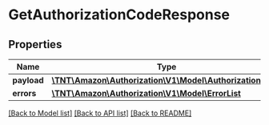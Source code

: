 # GetAuthorizationCodeResponse

## Properties
Name | Type | Description | Notes
------------ | ------------- | ------------- | -------------
**payload** | [**\TNT\Amazon\Authorization\V1\Model\AuthorizationCode**](AuthorizationCode.md) |  | [optional] 
**errors** | [**\TNT\Amazon\Authorization\V1\Model\ErrorList**](ErrorList.md) |  | [optional] 

[[Back to Model list]](../README.md#documentation-for-models) [[Back to API list]](../README.md#documentation-for-api-endpoints) [[Back to README]](../README.md)


